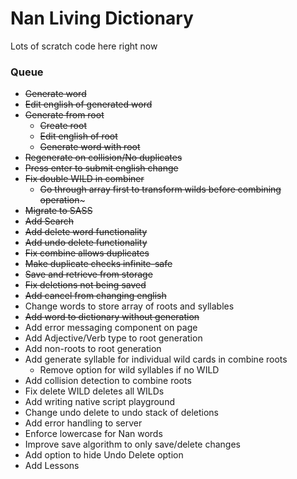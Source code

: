 # Nan Living Dictionary

Lots of scratch code here right now

### Queue

- ~~Generate word~~
- ~~Edit english of generated word~~
- ~~Generate from root~~
  - ~~Create root~~
  - ~~Edit english of root~~
  - ~~Generate word with root~~
- ~~Regenerate on collision/No duplicates~~
- ~~Press enter to submit english change~~
- ~~Fix double WILD in combiner~~
    - ~~Go through array first to transform wilds before combining operation~~~
- ~~Migrate to SASS~~
- ~~Add Search~~
- ~~Add delete word functionality~~
- ~~Add undo delete functionality~~
- ~~Fix combine allows duplicates~~
- ~~Make duplicate checks infinite-safe~~
- ~~Save and retrieve from storage~~
- ~~Fix deletions not being saved~~
- ~~Add cancel from changing english~~
- Change words to store array of roots and syllables
- ~~Add word to dictionary without generation~~
- Add error messaging component on page
- Add Adjective/Verb type to root generation
- Add non-roots to root generation
- Add generate syllable for individual wild cards in combine roots
    - Remove option for wild syllables if no WILD
- Add collision detection to combine roots
- Fix delete WILD deletes all WILDs
- Add writing native script playground
- Change undo delete to undo stack of deletions
- Add error handling to server
- Enforce lowercase for Nan words
- Improve save algorithm to only save/delete changes
- Add option to hide Undo Delete option
- Add Lessons